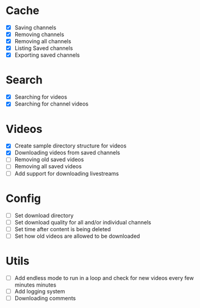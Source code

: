 # Cache
- [X] Saving channels
- [X] Removing channels
- [X] Removing all channels
- [X] Listing Saved channels
- [X] Exporting saved channels  

# Search
- [X] Searching for videos
- [X] Searching for channel videos

# Videos
- [X] Create sample directory structure for videos
- [X] Downloading videos from saved channels 
- [ ] Removing old saved videos
- [ ] Removing all saved videos
- [ ] Add support for downloading livestreams

# Config
- [ ] Set download directory
- [ ] Set download quality for all and/or individual channels
- [ ] Set time after content is being deleted
- [ ] Set how old videos are allowed to be downloaded

# Utils
- [ ] Add endless mode to run in a loop and check for new videos every few minutes minutes
- [ ] Add logging system
- [ ] Downloading comments
